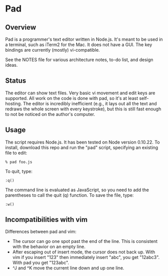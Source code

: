 # Pad

## Overview

Pad is a programmer's text editor written in Node.js. It's meant to be
used in a terminal, such as iTerm2 for the Mac. It does not have a GUI.
The key bindings are currently (mostly) vi-compatible.

See the NOTES file for various architecture notes, to-do list, and
design ideas.

## Status

The editor can show text files. Very basic vi movement and edit
keys are supported. All work on the code is done with pad,
so it's at least self-hosting. The editor is incredibly inefficient
(e.g., it lays out all the text and redraws the whole screen with
every keystroke), but this is still fast enough to not be noticed
on the author's computer.

## Usage

The script requires Node.js. It has been tested on Node version 0.10.22.
To install, download this repo and run the "pad" script, specifying
an existing file to edit:

    % pad foo.js

To quit, type:

    :q()

The command line is evaluated as JavaScript, so you need to add the
parentheses to call the quit (q) function. To save the file, type:

    :w()

## Incompatibilities with vim

Differences between pad and vim:

- The cursor can go one spot past the end of the line. This is consistent with
  the behavior on an empty line.
- After escaping out of insert mode, the cursor does not back up. With vim if you
  insert "123" then immediately insert "abc", you get "12abc3". With pad
  you get "123abc".
- ^J and ^K move the current line down and up one line.

